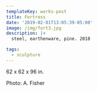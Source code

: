 ```yaml
---
templateKey: works-post
title: Fortress
date: '2019-02-01T13:05:39-05:00'
image: /img/fort3.jpg
description: |+
  steel, earthenware, pine. 2018

tags:
  - sculpture
---
```

62 x 62 x 96 in.

Photo: A. Fisher
